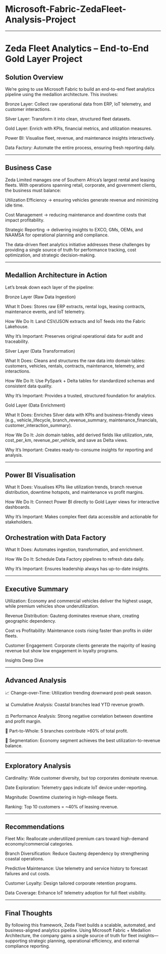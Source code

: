 # Microsoft-Fabric-ZedaFleet-Analysis-Project

---

# Zeda Fleet Analytics – End-to-End Gold Layer Project
## Solution Overview

We’re going to use Microsoft Fabric to build an end-to-end fleet analytics pipeline using the medallion architecture. This involves:

Bronze Layer: Collect raw operational data from ERP, IoT telemetry, and customer interactions.

Silver Layer: Transform it into clean, structured fleet datasets.

Gold Layer: Enrich with KPIs, financial metrics, and utilization measures.

Power BI: Visualise fleet, revenue, and maintenance insights interactively.

Data Factory: Automate the entire process, ensuring fresh reporting daily.

---

## Business Case

Zeda Limited manages one of Southern Africa’s largest rental and leasing fleets. With operations spanning retail, corporate, and government clients, the business must balance:

Utilization Efficiency → ensuring vehicles generate revenue and minimizing idle time.

Cost Management → reducing maintenance and downtime costs that impact profitability.

Strategic Reporting → delivering insights to EXCO, GMs, OEMs, and NAAMSA for operational planning and compliance.

The data-driven fleet analytics initiative addresses these challenges by providing a single source of truth for performance tracking, cost optimization, and strategic decision-making.

---

## Medallion Architecture in Action

Let’s break down each layer of the pipeline:

Bronze Layer (Raw Data Ingestion)

What It Does: Stores raw ERP extracts, rental logs, leasing contracts, maintenance events, and IoT telemetry.

How We Do It: Land CSV/JSON extracts and IoT feeds into the Fabric Lakehouse.

Why It’s Important: Preserves original operational data for audit and traceability.

Silver Layer (Data Transformation)

What It Does: Cleans and structures the raw data into domain tables: customers, vehicles, rentals, contracts, maintenance, telemetry, and interactions.

How We Do It: Use PySpark + Delta tables for standardized schemas and consistent data quality.

Why It’s Important: Provides a trusted, structured foundation for analytics.

Gold Layer (Data Enrichment)

What It Does: Enriches Silver data with KPIs and business-friendly views (e.g., vehicle_lifecycle, branch_revenue_summary, maintenance_financials, customer_interaction_summary).

How We Do It: Join domain tables, add derived fields like utilization_rate, cost_per_km, revenue_per_vehicle, and save as Delta views.

Why It’s Important: Creates ready-to-consume insights for reporting and analysis.

---

## Power BI Visualisation

What It Does: Visualises KPIs like utilization trends, branch revenue distribution, downtime hotspots, and maintenance vs profit margins.

How We Do It: Connect Power BI directly to Gold Layer views for interactive dashboards.

Why It’s Important: Makes complex fleet data accessible and actionable for stakeholders.

## Orchestration with Data Factory

What It Does: Automates ingestion, transformation, and enrichment.

How We Do It: Schedule Data Factory pipelines to refresh data daily.

Why It’s Important: Ensures leadership always has up-to-date insights.

---

## Executive Summary

Utilization: Economy and commercial vehicles deliver the highest usage, while premium vehicles show underutilization.

Revenue Distribution: Gauteng dominates revenue share, creating geographic dependency.

Cost vs Profitability: Maintenance costs rising faster than profits in older fleets.

Customer Engagement: Corporate clients generate the majority of leasing revenue but show low engagement in loyalty programs.

Insights Deep Dive

---

## Advanced Analysis

📈 Change-over-Time: Utilization trending downward post-peak season.

📊 Cumulative Analysis: Coastal branches lead YTD revenue growth.

⚖️ Performance Analysis: Strong negative correlation between downtime and profit margin.

🧩 Part-to-Whole: 5 branches contribute >60% of total profit.

🎯 Segmentation: Economy segment achieves the best utilization-to-revenue balance.

---

## Exploratory Analysis

Cardinality: Wide customer diversity, but top corporates dominate revenue.

Date Exploration: Telemetry gaps indicate IoT device under-reporting.

Magnitude: Downtime clustering in high-mileage fleets.

Ranking: Top 10 customers = ~40% of leasing revenue.

---

## Recommendations

Fleet Mix: Reallocate underutilized premium cars toward high-demand economy/commercial categories.

Branch Diversification: Reduce Gauteng dependency by strengthening coastal operations.

Predictive Maintenance: Use telemetry and service history to forecast failures and cut costs.

Customer Loyalty: Design tailored corporate retention programs.

Data Coverage: Enhance IoT telemetry adoption for full fleet visibility.

---

## Final Thoughts

By following this framework, Zeda Fleet builds a scalable, automated, and business-aligned analytics pipeline. Using Microsoft Fabric + Medallion Architecture, the company gains a single source of truth for fleet insights—supporting strategic planning, operational efficiency, and external compliance reporting.
